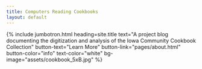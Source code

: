```yaml
---
title: Computers Reading Cookbooks
layout: default
---
```


{% include jumbotron.html heading=site.title text="A project blog documenting the digitization and analysis of the Iowa Community Cookbook Collection" button-text="Learn More" button-link="pages/about.html" button-color="info" text-color="white" bg-image="assets/cookbook_5xB.jpg" %}
